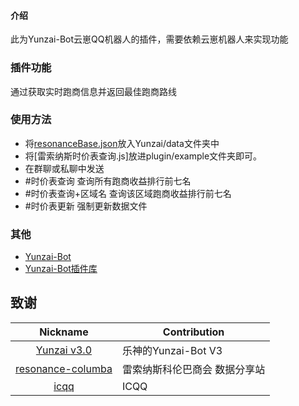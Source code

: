 #### 介绍
此为Yunzai-Bot云崽QQ机器人的插件，需要依赖云崽机器人来实现功能

### 插件功能
通过获取实时跑商信息并返回最佳跑商路线

### 使用方法
* 将[resonanceBase.json](resonanceBase.json)放入Yunzai/data文件夹中
* 将[雷索纳斯时价表查询.js]放进plugin/example文件夹即可。
* 在群聊或私聊中发送
* #时价表查询  查询所有跑商收益排行前七名
* #时价表查询+区域名  查询该区域跑商收益排行前七名
* #时价表更新   强制更新数据文件


### 其他
* [Yunzai-Bot](https://github.com/Le-niao/Yunzai-Bot)
* [Yunzai-Bot插件库](https://github.com/HiArcadia/Yunzai-Bot-plugins-index)

## 致谢

|                           Nickname                            | Contribution     |
|:-------------------------------------------------------------:|------------------|
|      [Yunzai v3.0](https://gitee.com/le-niao/Yunzai-Bot)      | 乐神的Yunzai-Bot V3 |
| [resonance-columba](https://github.com/NathanKun/resonance-columba) | 雷索纳斯科伦巴商会 数据分享站             |
| [icqq](https://github.com/icqqjs/icqq) | ICQQ             |